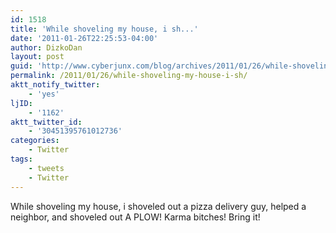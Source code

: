 ```yaml
---
id: 1518
title: 'While shoveling my house, i sh...'
date: '2011-01-26T22:25:53-04:00'
author: DizkoDan
layout: post
guid: 'http://www.cyberjunx.com/blog/archives/2011/01/26/while-shoveling-my-house-i-sh/'
permalink: /2011/01/26/while-shoveling-my-house-i-sh/
aktt_notify_twitter:
    - 'yes'
ljID:
    - '1162'
aktt_twitter_id:
    - '30451395761012736'
categories:
    - Twitter
tags:
    - tweets
    - Twitter
---
```


While shoveling my house, i shoveled out a pizza delivery guy, helped a neighbor, and shoveled out A PLOW! Karma bitches! Bring it!